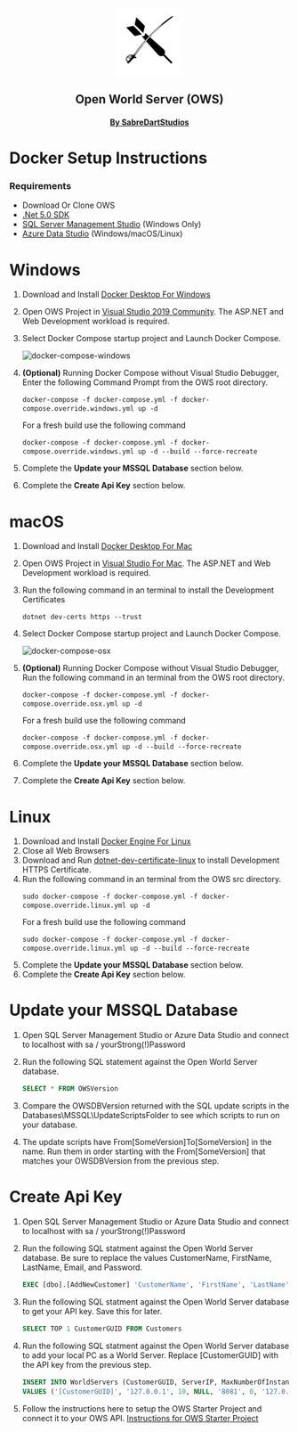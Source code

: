 <p align="center">
    <br>
    <img src="img/Logo512pxWhite.png" alt="SabreDartStudios" width="120">
    <h2 align="center">Open World Server (OWS)</h2>
    <h4 align="center"><a href="http://www.sabredartstudios.com/">By SabreDartStudios</a></h4>
</p>

# Docker Setup Instructions

### Requirements
- Download Or Clone OWS
- [.Net 5.0 SDK](https://dotnet.microsoft.com/download/dotnet/5.0)
- [SQL Server Management Studio](https://docs.microsoft.com/en-us/sql/ssms/download-sql-server-management-studio-ssms?view=sql-server-ver15) (Windows Only)
- [Azure Data Studio](https://docs.microsoft.com/en-us/sql/azure-data-studio/download-azure-data-studio?view=sql-server-ver15) (Windows/macOS/Linux)


# Windows
1. Download and Install [Docker Desktop For Windows](https://www.docker.com/products/docker-desktop)
2. Open OWS Project in [Visual Studio 2019 Community](https://visualstudio.microsoft.com/downloads/).  The ASP.NET and Web Development workload is required.
3. Select Docker Compose startup project and Launch Docker Compose.

    ![docker-compose-windows](https://i.imgur.com/HbRNXDG.png)

4. **(Optional)** Running Docker Compose without Visual Studio Debugger, Enter the following Command Prompt from the OWS root directory.
    ```shell
    docker-compose -f docker-compose.yml -f docker-compose.override.windows.yml up -d
    ```
    For a fresh build use the following command
    ```shell
    docker-compose -f docker-compose.yml -f docker-compose.override.windows.yml up -d --build --force-recreate
    ```
5. Complete the **Update your MSSQL Database** section below.
6. Complete the **Create Api Key** section below.

# macOS
1. Download and Install [Docker Desktop For Mac](https://www.docker.com/products/docker-desktop)
2. Open OWS Project in [Visual Studio For Mac](https://visualstudio.microsoft.com/vs/mac/).  The ASP.NET and Web Development workload is required.
3. Run the following command in an terminal to install the Development Certificates
    ```shell
    dotnet dev-certs https --trust
    ```
3. Select Docker Compose startup project and Launch Docker Compose.

    ![docker-compose-osx](https://i.imgur.com/QOGyGih.png)

4. **(Optional)** Running Docker Compose without Visual Studio Debugger, Run the following  command in an terminal from the OWS root directory.
    ```shell
    docker-compose -f docker-compose.yml -f docker-compose.override.osx.yml up -d
    ```
    For a fresh build use the following command
    ```shell
    docker-compose -f docker-compose.yml -f docker-compose.override.osx.yml up -d --build --force-recreate
    ```
5. Complete the **Update your MSSQL Database** section below.
6. Complete the **Create Api Key** section below.

# Linux
1. Download and Install [Docker Engine For Linux](https://www.docker.com/products/docker-desktop)
2. Close all Web Browsers
3. Download and Run [dotnet-dev-certificate-linux](https://github.com/CodewareGames/dotnet-dev-certificate-linux) to install Development HTTPS Certificate.
4. Run the following  command in an terminal from the OWS src directory.
    ```shell
    sudo docker-compose -f docker-compose.yml -f docker-compose.override.linux.yml up -d
    ```
    For a fresh build use the following command
    ```shell
    sudo docker-compose -f docker-compose.yml -f docker-compose.override.linux.yml up -d --build --force-recreate
    ```
5. Complete the **Update your MSSQL Database** section below.
6. Complete the **Create Api Key** section below.

# Update your MSSQL Database
1. Open SQL Server Management Studio or Azure Data Studio and connect to localhost with sa / yourStrong(!)Password
2. Run the following SQL statement against the Open World Server database.

    ```sql
    SELECT * FROM OWSVersion
    ```
3. Compare the OWSDBVersion returned with the SQL update scripts in the Databases\MSSQL\UpdateScriptsFolder to see which scripts to run on your database.
4. The update scripts have From[SomeVersion]To[SomeVersion] in the name.  Run them in order starting with the From[SomeVersion] that matches your OWSDBVersion from the previous step.

# Create Api Key
1. Open SQL Server Management Studio or Azure Data Studio and connect to localhost with sa / yourStrong(!)Password
2. Run the following SQL statment against the Open World Server database.  Be sure to replace the values CustomerName, FirstName, LastName, Email, and Password.

    ```sql
    EXEC [dbo].[AddNewCustomer] 'CustomerName', 'FirstName', 'LastName', 'Email', 'Password'
    ```
3. Run the following SQL statment against the Open World Server database to get your API key.  Save this for later.

    ```sql
    SELECT TOP 1 CustomerGUID FROM Customers
    ```
4. Run the following SQL statment against the Open World Server database to add your local PC as a World Server.  Replace [CustomerGUID] with the API key from the previous step.

    ```sql
    INSERT INTO WorldServers (CustomerGUID, ServerIP, MaxNumberOfInstances, ActiveStartTime, Port, ServerStatus, InternalServerIP, StartingMapInstancePort)
    VALUES ('[CustomerGUID]', '127.0.0.1', 10, NULL, '8081', 0, '127.0.0.1', '7778')
    ```
5. Follow the instructions here to setup the OWS Starter Project and connect it to your OWS API.  [Instructions for OWS Starter Project](http://rpgwebapi.sabredartstudios.com/Docs/Install)
